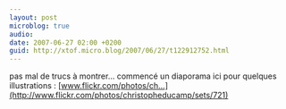 ```yaml
---
layout: post
microblog: true
audio: 
date: 2007-06-27 02:00 +0200
guid: http://xtof.micro.blog/2007/06/27/t122912752.html
---
```

pas mal de trucs à montrer... commencé un diaporama ici pour quelques illustrations : [www.flickr.com/photos/ch...](http://www.flickr.com/photos/christopheducamp/sets/721)
